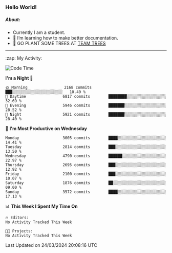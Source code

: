 ### Hello World!

##### About:
- Currently I am a student.
- 🌱 I’m learning how to make better documentation.
- 🌱 GO PLANT SOME TREES AT [TEAM TREES](https://teamtrees.org/)

---
  <summary>:zap: My Activity:</summary>
  
<!--START_SECTION:waka-->
![Code Time](http://img.shields.io/badge/Code%20Time-1%2C302%20hrs%2057%20mins-blue)

**I'm a Night 🦉** 

```text
🌞 Morning                2168 commits        ███░░░░░░░░░░░░░░░░░░░░░░   10.40 % 
🌆 Daytime                6817 commits        ████████░░░░░░░░░░░░░░░░░   32.69 % 
🌃 Evening                5946 commits        ███████░░░░░░░░░░░░░░░░░░   28.52 % 
🌙 Night                  5921 commits        ███████░░░░░░░░░░░░░░░░░░   28.40 % 
```
📅 **I'm Most Productive on Wednesday** 

```text
Monday                   3005 commits        ████░░░░░░░░░░░░░░░░░░░░░   14.41 % 
Tuesday                  2814 commits        ███░░░░░░░░░░░░░░░░░░░░░░   13.50 % 
Wednesday                4790 commits        ██████░░░░░░░░░░░░░░░░░░░   22.97 % 
Thursday                 2695 commits        ███░░░░░░░░░░░░░░░░░░░░░░   12.92 % 
Friday                   2100 commits        ███░░░░░░░░░░░░░░░░░░░░░░   10.07 % 
Saturday                 1876 commits        ██░░░░░░░░░░░░░░░░░░░░░░░   09.00 % 
Sunday                   3572 commits        ████░░░░░░░░░░░░░░░░░░░░░   17.13 % 
```


📊 **This Week I Spent My Time On** 

```text
🔥 Editors: 
No Activity Tracked This Week

🐱‍💻 Projects: 
No Activity Tracked This Week
```


 Last Updated on 24/03/2024 20:08:16 UTC
<!--END_SECTION:waka-->
